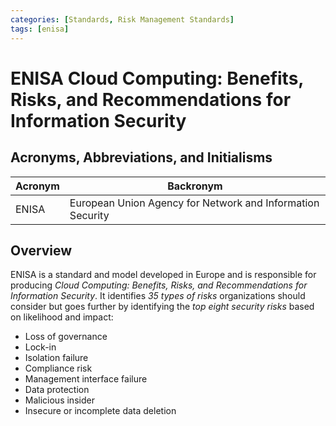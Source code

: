 ```yaml
---
categories: [Standards, Risk Management Standards]
tags: [enisa]
---
```


# ENISA Cloud Computing: Benefits, Risks, and Recommendations for Information Security

## Acronyms, Abbreviations, and Initialisms

| Acronym | Backronym |
| - | - |
| ENISA | European Union Agency for Network and Information Security |

## Overview

ENISA is a standard and model developed in Europe and is responsible for producing *Cloud Computing: Benefits, Risks, and Recommendations for Information Security*. It identifies *35 types of risks* organizations should consider but goes further by identifying the *top eight security risks* based on likelihood and impact:

- Loss of governance
- Lock-in
- Isolation failure
- Compliance risk
- Management interface failure
- Data protection
- Malicious insider
- Insecure or incomplete data deletion
